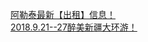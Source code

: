   
[阿勒泰最新【出租】信息！](http://www.dianyue.me/archives/784/o8hpsw1kc2nnnscy/)  
[2018.9.21--27醉美新疆大环游！](http://www.dianyue.me/archives/936/i12ibx69sby5m0bb/)